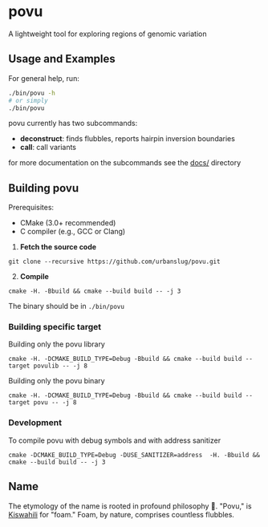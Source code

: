# povu

A lightweight tool for exploring regions of genomic variation


## Usage and Examples

For general help, run:

```bash
./bin/povu -h
# or simply
./bin/povu
```

povu currently has two subcommands:
 - **deconstruct**: finds flubbles, reports hairpin inversion boundaries
 - **call**: call variants

for more documentation on the subcommands see the [docs/](./docs) directory

## Building povu
Prerequisites:

  - CMake (3.0+ recommended)
  - C compiler (e.g., GCC or Clang)


1. **Fetch the source code**
```
git clone --recursive https://github.com/urbanslug/povu.git
```

2. **Compile**
```
cmake -H. -Bbuild && cmake --build build -- -j 3
```

The binary should be in `./bin/povu`


### Building specific target

Building only the povu library

```
cmake -H. -DCMAKE_BUILD_TYPE=Debug -Bbuild && cmake --build build --target povulib -- -j 8
```

Building only the povu binary

```
cmake -H. -DCMAKE_BUILD_TYPE=Debug -Bbuild && cmake --build build --target povu -- -j 8
```

### Development

To compile povu with debug symbols and with address sanitizer

```
cmake -DCMAKE_BUILD_TYPE=Debug -DUSE_SANITIZER=address  -H. -Bbuild && cmake --build build -- -j 3
```


## Name

The etymology of the name is rooted in profound philosophy 🤔. "Povu," is [Kiswahili](https://en.wikipedia.org/wiki/Swahili_language) for "foam." Foam, by nature, comprises countless flubbles.

